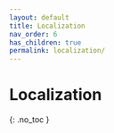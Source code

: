 ```yaml
---
layout: default
title: Localization
nav_order: 6
has_children: true
permalink: localization/
---
```


# Localization
{: .no_toc }
